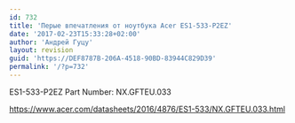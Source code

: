 ```yaml
---
id: 732
title: 'Перые впечатления от ноутбука Acer ES1-533-P2EZ'
date: '2017-02-23T15:33:28+02:00'
author: 'Андрей Гуцу'
layout: revision
guid: 'https://DEF8787B-206A-4518-90BD-83944C829D39'
permalink: '/?p=732'
---
```


ES1-533-P2EZ
Part Number: NX.GFTEU.033

https://www.acer.com/datasheets/2016/4876/ES1-533/NX.GFTEU.033.html